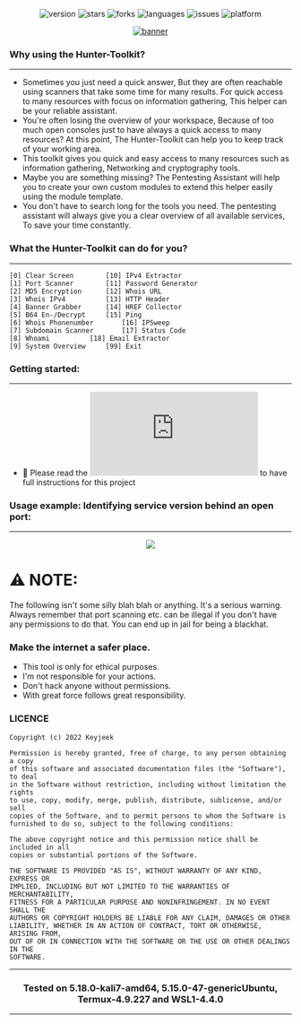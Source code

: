 <div align="center">
  
![version](https://img.shields.io/badge/Version-1.1.12-informational?style=flat&logo=&logoColor=white&color=red) ![stars](https://img.shields.io/github/stars/Keyj33k/Hunter-Toolkit?style=social) ![forks](https://img.shields.io/github/forks/Keyj33k/Hunter-Toolkit?label=Forks&logo=&logoColor=white&color=blue) ![languages](https://img.shields.io/github/languages/count/Keyj33k/Hunter-Toolkit?style=social&logo=&logoColor=white&color=blue) ![issues](https://img.shields.io/github/last-commit/Keyj33k/Hunter-Toolkit?style=flat&logo=&logoColor=white&color=blue) ![platform](https://img.shields.io/badge/Platform-Linux-informational?style=flat&logo=&logoColor=white&color=green) 
  
  <a href="https://github.com/Keyj33k/Hunter/archive/refs/heads/main.zip"><img src="https://github.com/Keyj33k/Hunter-Toolkit/blob/main/imgs/hunter_logo.svg" alt="banner"/></a>

</div>

### Why using the Hunter-Toolkit?

---

- Sometimes you just need a quick answer, But they are often reachable using scanners that take some time for many results. For quick access to many resources with focus on information gathering, This helper can be your reliable assistant.
- You're often losing the overview of your workspace, Because of too much open consoles just to have always a quick access to many resources? At this point, The Hunter-Toolkit can help you to keep track of your working area.
- This toolkit gives you quick and easy access to many resources such as information gathering, Networking and cryptography tools.
- Maybe you are something missing? The Pentesting Assistant will help you to create your own custom modules to extend this helper easily using the module template.
- You don't have to search long for the tools you need. The pentesting assistant will always give you a clear overview of all available services, To save your time constantly.


### What the Hunter-Toolkit can do for you?

---

```
[0] Clear Screen		[10] IPv4 Extractor
[1] Port Scanner		[11] Password Generator
[2] MD5 Encryption		[12] Whois URL
[3] Whois IPv4			[13] HTTP Header
[4] Banner Grabber		[14] HREF Collector
[5] B64 En-/Decrypt		[15] Ping
[6] Whois Phonenumber		[16] IPSweep
[7] Subdomain Scanner		[17] Status Code
[8] Whoami			[18] Email Extractor
[9] System Overview		[99] Exit

```

### Getting started:

---

- :book: Please read the ![docs](https://github.com/Keyj33k/Hunter-Toolkit/blob/main/DOCS/INSTALLATION.md) to have full instructions for this project


### Usage example: Identifying service version behind an open port:

---

<div align="center">
  <img src="https://github.com/Keyj33k/Hunter-Toolkit/blob/main/imgs/hunter_demo.gif?raw=true"/>
</div>

# :warning: NOTE:

The following isn't some silly blah blah or anything. It's a serious warning.
Always remember that port scanning etc. can be illegal if you don't have any
permissions to do that. You can end up in jail for being a blackhat.
    
### Make the internet a safer place.

- This tool is only for ethical purposes. 
- I'm not responsible for your actions. 
- Don't hack anyone without permissions.
- With great force follows great responsibility.

### LICENCE
```
Copyright (c) 2022 Keyjeek

Permission is hereby granted, free of charge, to any person obtaining a copy
of this software and associated documentation files (the "Software"), to deal
in the Software without restriction, including without limitation the rights
to use, copy, modify, merge, publish, distribute, sublicense, and/or sell
copies of the Software, and to permit persons to whom the Software is
furnished to do so, subject to the following conditions:

The above copyright notice and this permission notice shall be included in all
copies or substantial portions of the Software.

THE SOFTWARE IS PROVIDED "AS IS", WITHOUT WARRANTY OF ANY KIND, EXPRESS OR
IMPLIED, INCLUDING BUT NOT LIMITED TO THE WARRANTIES OF MERCHANTABILITY,
FITNESS FOR A PARTICULAR PURPOSE AND NONINFRINGEMENT. IN NO EVENT SHALL THE
AUTHORS OR COPYRIGHT HOLDERS BE LIABLE FOR ANY CLAIM, DAMAGES OR OTHER
LIABILITY, WHETHER IN AN ACTION OF CONTRACT, TORT OR OTHERWISE, ARISING FROM,
OUT OF OR IN CONNECTION WITH THE SOFTWARE OR THE USE OR OTHER DEALINGS IN THE
SOFTWARE.
```

---

<div align="center">

### Tested on 5.18.0-kali7-amd64, 5.15.0-47-genericUbuntu, Termux-4.9.227 and WSL1-4.4.0 

</div>

---


